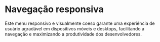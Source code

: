 # Navegação responsiva
Este menu responsivo e visualmente coeso garante uma experiência de usuário agradável em dispositivos móveis e desktops, facilitando a navegação e maximizando a produtividade dos desenvolvedores.
